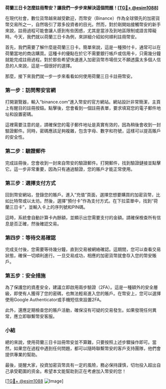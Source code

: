 **荷蘭三日卡怎麼註冊幣安？讓我們一步步來解決這個問題！[[TG💪+ @esim1088](https://t.me/s/esim1088)]**

在現代社會，數位貨幣越來越受歡迎，而幣安（Binance）作為全球領先的加密貨幣交易所之一，自然吸引了眾多投資者的目光。然而，對於剛開始接觸幣安的新手來說，註冊過程可能會讓人感到有些困惑，尤其是當涉及到地區限制或語言障礙時。今天，我們就以荷蘭三日卡為例，來詳細介紹如何順利註冊幣安。

首先，我們需要了解什麼是荷蘭三日卡。簡單來說，這是一種預付卡，通常可以在荷蘭當地的商店購買。這種卡的優點在於它不需要銀行帳戶或信用卡，只需幾分鐘就能完成註冊過程。對於那些希望快速進入加密貨幣市場但又不願透露太多個人信息的人來說，這是一個很好的選擇。

那麼，接下來我們就一步一步來看看如何使用荷蘭三日卡註冊幣安。

### 第一步：訪問幣安官網

打開瀏覽器，輸入“binance.com”進入幣安的官方網站。網站設計非常簡潔，主頁上有醒目的註冊按鈕。點擊後，您會看到一個註冊表單，要求填寫您的電子郵件地址和設置密碼。

這裡需要注意的是，請確保您的電子郵件地址是真實有效的，因為稍後會收到一封驗證郵件。同時，密碼應該足夠複雜，包含字母、數字和符號，這樣可以提高賬戶的安全性。

### 第二步：驗證郵件

完成註冊後，您會收到一封來自幣安的驗證郵件。打開郵件，找到驗證鏈接並點擊它。這一步非常重要，因為只有通過驗證，您的賬戶才能正常使用。

### 第三步：選擇支付方式

回到幣安網站，登錄您的賬戶。進入“充值”頁面，選擇您想要購買的加密貨幣，比如比特幣或以太坊。然後，選擇“預付卡”作為支付方式。在下拉菜單中，找到“荷蘭三日卡”，並輸入卡上的序列號和PIN碼。

這時，系統會自動計算卡內餘額，並顯示出您需要支付的金額。請確保檢查所有信息是否正確，然後確認交易。

### 第四步：等待交易確認

完成支付後，您需要等待幾分鐘，直到交易被網絡確認。這期間，您可以查看交易狀態，確保一切順利進行。一旦交易成功，相應的加密貨幣就會存入您的幣安賬戶。

### 第五步：安全措施

為了保護您的資產安全，建議立即啟用兩步驗證（2FA）。這是一種額外的安全層級，即使有人獲得了您的密碼，也無法輕易進入您的賬戶。在幣安上，您可以選擇使用Google Authenticator或手機短信來設置2FA。

此外，還應定期檢查您的賬戶活動，確保沒有可疑的交易發生。如果發現任何異常，應立即聯繫幣安客服。

### 小結

總的來說，使用荷蘭三日卡註冊幣安並不算難，只要按照上述步驟操作即可。當然，如果您在過程中遇到任何問題，都可以隨時聯繫幣安的客戶支持團隊，他們會提供專業的幫助。

最後，提醒大家，投資加密貨幣具有一定的風險，務必保持謹慎，切勿投入超出自己承受範圍的资金。希望本文能幫助到正在考慮加入幣安的您！

[[TG💪+ @esim1088](https://t.me/s/esim1088) ![Image](https://i.postimg.cc/4NQfJmqS/Snipaste-2025-05-13-00-14-12.png)]